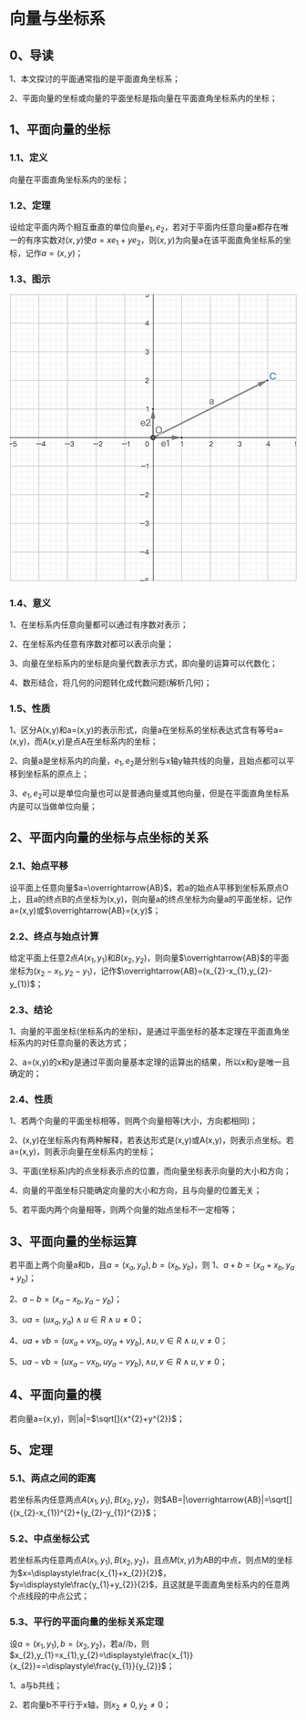 # 向量与坐标系
## 0、导读
1、本文探讨的平面通常指的是平面直角坐标系；

2、平面向量的坐标或向量的平面坐标是指向量在平面直角坐标系内的坐标；

## 1、平面向量的坐标
### 1.1、定义
向量在平面直角坐标系内的坐标；

### 1.2、定理
设给定平面内两个相互垂直的单位向量$e_{1},e_{2}$，若对于平面内任意向量a都存在唯一的有序实数对$(x,y)$使$a=xe_{1}+ye_{2}$，则$(x,y)$为向量a在该平面直角坐标系的坐标，记作$a=(x,y)$；

### 1.3、图示
![](../images/向量07.png)

### 1.4、意义
1、在坐标系内任意向量都可以通过有序数对表示；

2、在坐标系内任意有序数对都可以表示向量；

3、向量在坐标系内的坐标是向量代数表示方式，即向量的运算可以代数化；

4、数形结合，将几何的问题转化成代数问题(解析几何)；

### 1.5、性质
1、区分A(x,y)和a=(x,y)的表示形式，向量a在坐标系的坐标表达式含有等号a=(x,y)，而A(x,y)是点A在坐标系内的坐标；

2、向量a是坐标系内的向量，$e_{1},e_{2}$是分别与x轴y轴共线的向量，且始点都可以平移到坐标系的原点上；

3、$e_{1},e_{2}$可以是单位向量也可以是普通向量或其他向量，但是在平面直角坐标系内是可以当做单位向量；

## 2、平面内向量的坐标与点坐标的关系
### 2.1、始点平移
设平面上任意向量$a=\overrightarrow{AB}$，若a的始点A平移到坐标系原点O上，且a的终点B的点坐标为(x,y)，则向量a的终点坐标为向量a的平面坐标，记作a=(x,y)或$\overrightarrow{AB}=(x,y)$；

### 2.2、终点与始点计算
给定平面上任意2点$A(x_{1},y_{1})$和$B(x_{2},y_{2})$，则向量$\overrightarrow{AB}$的平面坐标为$(x_{2}-x_{1},y_{2}-y_{1})$，记作$\overrightarrow{AB}=(x_{2}-x_{1},y_{2}-y_{1})$；

### 2.3、结论
1、向量的平面坐标(坐标系内的坐标)，是通过平面坐标的基本定理在平面直角坐标系内的对任意向量的表达方式；

2、a=(x,y)的x和y是通过平面向量基本定理的运算出的结果，所以x和y是唯一且确定的；

### 2.4、性质
1、若两个向量的平面坐标相等，则两个向量相等(大小，方向都相同)；

2、(x,y)在坐标系内有两种解释，若表达形式是(x,y)或A(x,y)，则表示点坐标。若a=(x,y)，则表示向量在坐标系内的坐标；

3、平面(坐标系)内的点坐标表示点的位置，而向量坐标表示向量的大小和方向；

4、向量的平面坐标只能确定向量的大小和方向，且与向量的位置无关；

5、若平面内两个向量相等，则两个向量的始点坐标不一定相等；

## 3、平面向量的坐标运算
若平面上两个向量a和b，且$a=(x_{a},y_{a}),b=(x_{b},y_{b})$，则
1、$a+b=(x_{a}+x_{b},y_{a}+y_{b})$；

2、$a-b=(x_{a}-x_{b},y_{a}-y_{b})$；

3、$ua=(ux_{a},y_{a})\land u\in R\land u\ne0$；

4、$ua+vb=(ux_{a}+vx_{b},uy_{a}+vy_{b}),\land u,v\in R\land u,v\ne0$；

5、$ua-vb=(ux_{a}-vx_{b},uy_{a}-vy_{b}),\land u,v\in R\land u,v\ne0$；

## 4、平面向量的模
若向量a=(x,y)，则|a|=$\sqrt[]{x^{2}+y^{2}}$；

## 5、定理
### 5.1、两点之间的距离
若坐标系内任意两点$A(x_{1},y_{1}),B(x_{2},y_{2})$，则$AB=|\overrightarrow{AB}|=\sqrt[]{(x_{2}-x_{1})^{2}+(y_{2}-y_{1})^{2}}$；

### 5.2、中点坐标公式
若坐标系内任意两点$A(x_{1},y_{1}),B(x_{2},y_{2})$，且点$M(x,y)$为AB的中点，则点M的坐标为$x=\displaystyle\frac{x_{1}+x_{2}}{2}$，$y=\displaystyle\frac{y_{1}+y_{2}}{2}$，且这就是平面直角坐标系内的任意两个点线段的中点公式；

### 5.3、平行的平面向量的坐标关系定理
设$a=(x_{1},y_{1}),b=(x_{2},y_{2})$，若a//b，则$x_{2},y_{1}=x_{1},y_{2}=\displaystyle\frac{x_{1}}{x_{2}}==\displaystyle\frac{y_{1}}{y_{2}}$；

1、a与b共线；

2、若向量b不平行于x轴，则$x_{2}\ne0,y_{2}\ne0$；
